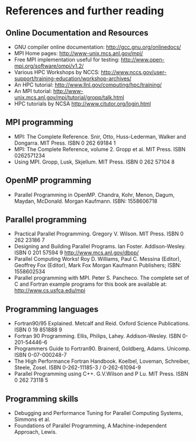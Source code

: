 # References and further reading

## Online Documentation and Resources

-   GNU compiler online documentation: <http://gcc.gnu.org/onlinedocs/>
-   MPI Home pages: <http://www-unix.mcs.anl.gov/mpi/>
-   Free MPI implementation useful for testing:
    <http://www.open-mpi.org/software/ompi/v1.2/>
-   Various HPC Workshops by NCCS:
    <http://www.nccs.gov/user-support/training-education/workshop-archives/>
-   An HPC tutorial: <http://www.llnl.gov/computing/hpc/training/>
-   An MPI tutorial:
    <http://www-unix.mcs.anl.gov/mpi/tutorial/gropp/talk.html>
-   HPC tutorials by NCSA <http://www.citutor.org/login.html>

## MPI programming

-   MPI: The Complete Reference. Snir, Otto, Huss-Lederman, Walker and
    Dongarra. MIT Press. ISBN 0 262 69184 1
-   MPI: The Complete Reference, volume 2. Gropp et al. MIT Press. ISBN
    0262571234
-   Using MPI. Gropp, Lusk, Skjellum. MIT Press. ISBN 0 262 57104 8

## OpenMP programming

-   Parallel Programming in OpenMP. Chandra, Kohr, Menon, Dagum, Maydan,
    McDonald. Morgan Kaufmann. ISBN: 1558606718

## Parallel programming

-   Practical Parallel Programming. Gregory V. Wilson. MIT Press. ISBN 0
    262 23186 7
-   Designing and Building Parallel Programs. Ian Foster.
    Addison-Wesley. ISBN 0 201 57594 9 <http://www.mcs.anl.gov/dbpp/>
-   Parallel Computing Works! Roy D. Williams, Paul C. Messina (Editor),
    Geoffrey Fox (Editor), Mark Fox Morgan Kaufmann Publishers; ISBN:
    1558602534
-   Parallel programming with MPI. Peter S. Pancheco. The complete set
    of C and Fortran example programs for this book are available at:
    <http://www.cs.usfca.edu/mpi>

## Programming languages

-   Fortran90/95 Explained. Metcalf and Reid. Oxford Science
    Publications. ISBN 0 19 851888 9
-   Fortran 90 Programming. Ellis, Philips, Lahey. Addison-Wesley. ISBN
    0-201-54446-6
-   Programmers Guide to Fortran90. Brainerd, Goldberg, Adams. Unicomp.
    ISBN 0-07-000248-7
-   The High Performance Fortran Handbook. Koelbel, Loveman, Schreiber,
    Steele, Zosel. ISBN 0-262-11185-3 / 0-262-61094-9
-   Parallel Programming using C++. G.V.Wilson and P Lu. MIT Press. ISBN
    0 262 73118 5

## Programming skills

-   Debugging and Performance Tuning for Parallel Computing Systems,
    Simmons et al.
-   Foundations of Parallel Programming, A Machine-independent Approach,
    Lewis.
